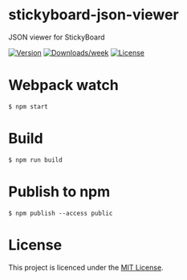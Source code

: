 # stickyboard-json-viewer
JSON viewer for StickyBoard

[![Version](https://img.shields.io/npm/v/@stickyboard/json-viewer.svg)](https://npmjs.org/package/@stickyboard/json-viewer)
[![Downloads/week](https://img.shields.io/npm/dw/@stickyboard/json-viewer.svg)](https://npmjs.org/package/@stickyboard/json-viewer)
[![License](https://img.shields.io/npm/l/@stickyboard/json-viewer.svg)](https://github.com/soaple/@stickyboard/json-viewer/blob/master/package.json)

# Webpack watch
```bsh
$ npm start
```

# Build
```bsh
$ npm run build
```

# Publish to npm
```bsh
$ npm publish --access public
```

# License
This project is licenced under the [MIT License](http://opensource.org/licenses/mit-license.html).
